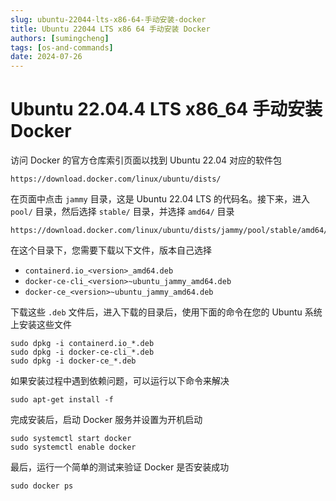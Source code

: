 ```yaml
---
slug: ubuntu-22044-lts-x86-64-手动安装-docker
title: Ubuntu 22044 LTS x86 64 手动安装 Docker
authors: [sumingcheng]
tags: [os-and-commands]
date: 2024-07-26
---
```


# Ubuntu 22.04.4 LTS x86_64 手动安装 Docker

访问 Docker 的官方仓库索引页面以找到 Ubuntu 22.04 对应的软件包

```
https://download.docker.com/linux/ubuntu/dists/
```

在页面中点击 `jammy` 目录，这是 Ubuntu 22.04 LTS 的代码名。接下来，进入 `pool/` 目录，然后选择 `stable/` 目录，并选择 `amd64/` 目录

```
https://download.docker.com/linux/ubuntu/dists/jammy/pool/stable/amd64/
```

在这个目录下，您需要下载以下文件，版本自己选择

- `containerd.io_<version>_amd64.deb`
- `docker-ce-cli_<version>~ubuntu_jammy_amd64.deb`
- `docker-ce_<version>~ubuntu_jammy_amd64.deb`

下载这些 `.deb` 文件后，进入下载的目录后，使用下面的命令在您的 Ubuntu 系统上安装这些文件

```
sudo dpkg -i containerd.io_*.deb
sudo dpkg -i docker-ce-cli_*.deb
sudo dpkg -i docker-ce_*.deb
```

如果安装过程中遇到依赖问题，可以运行以下命令来解决

```
sudo apt-get install -f
```

完成安装后，启动 Docker 服务并设置为开机启动

```
sudo systemctl start docker
sudo systemctl enable docker
```

最后，运行一个简单的测试来验证 Docker 是否安装成功

```
sudo docker ps
```
